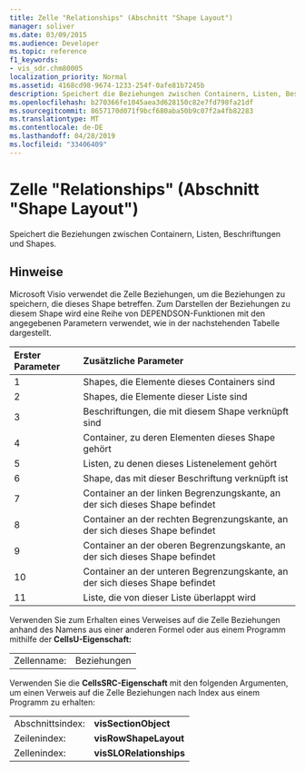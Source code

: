 ```yaml
---
title: Zelle "Relationships" (Abschnitt "Shape Layout")
manager: soliver
ms.date: 03/09/2015
ms.audience: Developer
ms.topic: reference
f1_keywords:
- vis_sdr.chm80005
localization_priority: Normal
ms.assetid: 4168cd98-9674-1233-254f-0afe81b7245b
description: Speichert die Beziehungen zwischen Containern, Listen, Beschriftungen und Shapes.
ms.openlocfilehash: b270366fe1045aea3d628150c82e7fd798fa21df
ms.sourcegitcommit: 8657170d071f9bcf680aba50b9c07f2a4fb82283
ms.translationtype: MT
ms.contentlocale: de-DE
ms.lasthandoff: 04/28/2019
ms.locfileid: "33406409"
---
```

# <a name="relationships-cell-shape-layout-section"></a>Zelle "Relationships" (Abschnitt "Shape Layout")

Speichert die Beziehungen zwischen Containern, Listen, Beschriftungen und Shapes. 
  
## <a name="remarks"></a>Hinweise

 Microsoft Visio verwendet die Zelle Beziehungen, um die Beziehungen zu speichern, die dieses Shape betreffen. Zum Darstellen der Beziehungen zu diesem Shape wird eine Reihe von DEPENDSON-Funktionen mit den angegebenen Parametern verwendet, wie in der nachstehenden Tabelle dargestellt. 
  
|**Erster Parameter**|**Zusätzliche Parameter**|
|:-----|:-----|
|1  <br/> |Shapes, die Elemente dieses Containers sind  <br/> |
|2  <br/> |Shapes, die Elemente dieser Liste sind  <br/> |
|3  <br/> |Beschriftungen, die mit diesem Shape verknüpft sind  <br/> |
|4   <br/> |Container, zu deren Elementen dieses Shape gehört  <br/> |
|5   <br/> |Listen, zu denen dieses Listenelement gehört  <br/> |
|6   <br/> |Shape, das mit dieser Beschriftung verknüpft ist  <br/> |
|7   <br/> |Container an der linken Begrenzungskante, an der sich dieses Shape befindet  <br/> |
|8   <br/> |Container an der rechten Begrenzungskante, an der sich dieses Shape befindet  <br/> |
|9   <br/> |Container an der oberen Begrenzungskante, an der sich dieses Shape befindet  <br/> |
|10  <br/> |Container an der unteren Begrenzungskante, an der sich dieses Shape befindet  <br/> |
|11  <br/> |Liste, die von dieser Liste überlappt wird  <br/> |
   
Verwenden Sie zum Erhalten eines Verweises auf die Zelle Beziehungen anhand des Namens aus einer anderen Formel oder aus einem Programm mithilfe der **CellsU-Eigenschaft:** 
  
|||
|:-----|:-----|
|Zellenname:  <br/> |Beziehungen  <br/> |
   
Verwenden Sie die **CellsSRC-Eigenschaft** mit den folgenden Argumenten, um einen Verweis auf die Zelle Beziehungen nach Index aus einem Programm zu erhalten: 
  
|||
|:-----|:-----|
|Abschnittsindex:  <br/> |**visSectionObject** <br/> |
|Zeilenindex:  <br/> |**visRowShapeLayout** <br/> |
|Zellenindex:  <br/> |**visSLORelationships** <br/> |
   

